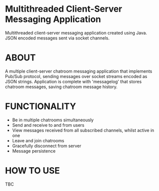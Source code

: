 # Multithreaded Client-Server Messaging Application

Multithreaded client-server messaging application created using Java. JSON encoded messages sent via socket channels.

# ABOUT
A multiple client-server chatroom messaging application that implements Pub/Sub protocol, sending messages over socket streams encoded as JSON strings. Application is complete with 'messagelog' that stores chatroom messages, saving chatroom message history. 

# FUNCTIONALITY

- Be in multiple chatrooms simultaneously
- Send and receive to and from users
- View messages received from all subscribed channels, whilst active in one
- Leave and join chatrooms
- Gracefully disconnect from server
- Message persistence

# HOW TO USE
TBC
